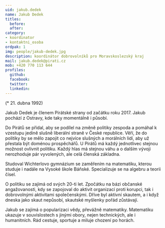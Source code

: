 ```yaml
---
uid: jakub.dedek
name: Jakub Dedek
titles:
  before: 
  after: 
category:
- koordinator
- kontaktni_osoba
ordpak: 1
img: people/jakub-dedek.jpg
description: koordinátor dobrovolníků pro Moravskoslezský kraj
mail: jakub.dedek@pirati.cz
mob: +420 770 113 644
profiles:
  github:
  facebook:
  twitter:
  linkedin: 
---
```


(* 21. dubna 1992)

Jakub Dedek je členem Pirátské strany od začátku roku 2017. Jakub pochází z Ostravy, kde taky momentálně i působí.

Do Pirátů se přidal, aby se podílel na změně politiky zespoda a pomáhal k vzestupu jedině slušně liberální straně v České republice. Věří, že do politiky by se mělo zapojit co nejvíce slušných a morálních lidí, aby už přestala být doménou prospěchářů. U Pirátů má každý jednotlivec stejnou možnost ovlivnit politiku. Každý hlas má stejnou váhu a o dalším vývoji nerozhoduje pár vyvolených, ale celá členská základna.

Studoval Wichterlovo gymnázium se zaměřením na matematiku, kterou studuje i nadále na Vysoké škole Báňské. Specializuje se na algebru a teorii čísel.

O politiku se zajímá od svých 20-ti let. Zpočátku na bázi občanské angažovanosti, kdy se zapojoval do aktivit organizací proti korupci, tak i dobrovolnými aktivitami společenskými. Dříve byl aktivní skautem, a i když dneska jako skaut nepůsobí, skautské myšlenky pořád zůstávají.

Jakub se zajímá o popularizaci vědy, převážně matematiky. Matematiku ukazuje v souvislostech s jinými obory, nejen technických, ale i humanitních. Rád cestuje, sportuje a miluje chození po horách.
